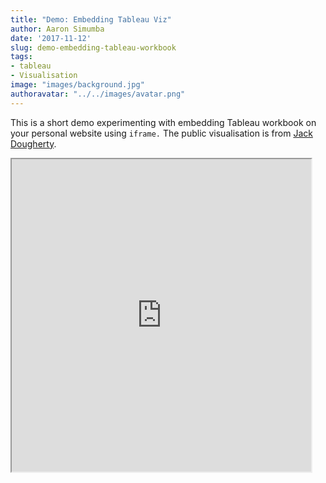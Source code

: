 ```yaml
---
title: "Demo: Embedding Tableau Viz"
author: Aaron Simumba
date: '2017-11-12'
slug: demo-embedding-tableau-workbook
tags:
- tableau
- Visualisation
image: "images/background.jpg"
authoravatar: "../../images/avatar.png"
---
```

This is a short demo experimenting with embedding Tableau workbook on your personal 
website using `iframe.` The public visualisation is from [Jack Dougherty](http://internet2.trincoll.edu/facProfiles/Default.aspx?fid=1004266).

<iframe src="https://public.tableau.com/views/CTSchoolDistrictsbyIncomeandGradeLevels2009-13/Sheet1?:showVizHome=no&:embed=true" width="95%" height="500"></iframe>


